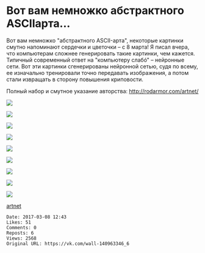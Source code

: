 # Вот вам немножко абстрактного ASCIIарта...

Вот вам немножко "абстрактного ASCII-арта", некоторые картинки смутно напоминают сердечки и цветочки – с 8 марта! Я писал вчера, что компьютерам сложнее генерировать такие картинки, чем кажется. Типичный современный ответ на "компьютеру слабó" – нейронные сети. Вот эти картинки сгенерированы нейронной сетью, судя по всему, ее изначально тренировали точно передавать изображения, а потом стали извращать в сторону повышения криповости.

Полный набор и смутное указание авторства: http://rodarmor.com/artnet/

![](attachments/456239019.jpg)

![](attachments/456239020.jpg)

![](attachments/456239021.jpg)

![](attachments/456239022.jpg)

![](attachments/456239023.jpg)

![](attachments/456239024.jpg)

![](attachments/456239025.jpg)

![](attachments/456239026.jpg)

![](attachments/456239027.jpg)

[artnet](http://rodarmor.com/artnet/)

    Date: 2017-03-08 12:43
    Likes: 51
    Comments: 0
    Reposts: 6
    Views: 2568
    Original URL: https://vk.com/wall-140963346_6

